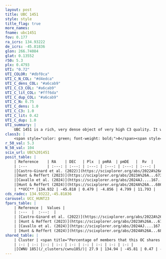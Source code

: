 ```yaml
---
layout: post
title: UBC 1451
style: style
title_flag: true
more_names: 
fname: ubc1451
fov: 0.177
ra_icrs: 134.93222
de_icrs: -45.81836
glon: 266.74084
glat: 0.13552
r50: 5.3
plx: 0.4793
UTI: "0.72"
UTI_COLOR: "#dbf0ca"
UTI_C_N_COL: "#d4edca"
UTI_C_dens_COL: "#a6cab9"
UTI_C_C3_COL: "#a6cab9"
UTI_C_lit_COL: "#fff6da"
UTI_C_dup_COL: "#a6cab9"
UTI_C_N: 0.75
UTI_C_dens: 1.0
UTI_C_C3: 1.0
UTI_C_lit: 0.42
UTI_C_dup: 1.0
UTI_summary: |
    UBC 1451 is a rich, very dense object of very high C3 quality. It was recently reported in the literature. This object shares a moderate percentage of members with a later reported entry.
class3: |
    <span style="color: green; font-weight: bold;">A</span><span style="color: green; font-weight: bold;">A</span>
r_50_val: 5.3
N_50_val: 104
scix_url: UBC%201451
posit_table: |
    | Reference    | RA    | DEC   | Plx  | pmRA  | pmDE   |  Rv  |
    | :---         | :---: | :---: | :---: | :---: | :---: | :---: |
    |[Castro-Ginard et al. (2022)](https://scixplorer.org/abs/2022A%26A...661A.118C) | 134.91 | -45.81 | 0.49 | -4.85 | 4.79 | -- |
    |[Hunt & Reffert (2023)](https://scixplorer.org/abs/2023A%26A...673A.114H) | 134.934 | -45.81 | 0.481 | -4.882 | 4.793 | -42.237 |
    |[Cavallo et al. (2024)](https://scixplorer.org/abs/2024AJ....167...12C) | 134.928 | -45.813 | 0.477 | -- | -- | -- |
    |[Hunt & Reffert (2024)](https://scixplorer.org/abs/2024A%26A...686A..42H) | 134.934 | -45.81 | 0.481 | -4.882 | 4.793 | -42.237 |
    | **UCC** |134.932 | -45.818 | 0.479 | -4.856 | 4.799 | 11.793 | 
cds_radec: 134.93222,-45.81836
carousel: UCC_HUNT23
fpars_table: |
    | Reference |  Values |
    | :---  |  :---:  |
    | [Castro-Ginard et al. (2022)](https://scixplorer.org/abs/2022A%26A...661A.118C) | `AV=2.818, Dist=2203, logAge=7.563` |
    | [Hunt & Reffert (2023)](https://scixplorer.org/abs/2023A%26A...673A.114H) | `AV50=3.611, diffAV50=2.872, MOD50=11.446, logAge50=7.57` |
    | [Cavallo et al. (2024)](https://scixplorer.org/abs/2024AJ....167...12C) | `AV50=3.23, dMod50=11.91, logAge50=7.78, [Fe/H]50=0.96` |
    | [Hunt & Reffert (2024)](https://scixplorer.org/abs/2024A%26A...686A..42H) | `MassJ=998.870` |
shared_table: |
    | Cluster | <span title="Percentage of members that this OC shares with the ones listed">%</span>   | RA   | DEC   | Plx   | pmRA  | pmDE  | Rv | UTI |
    | :-: | :-: |:-: | :-: | :-: | :-: | :-: | :-: | :-: |
    |[CWNU 185](/_clusters/cwnu185/)| 27.9 | 134.94 | -45.81 | 0.47 | -4.86 | 4.81 | -150.21 |0.0 |
---
```

